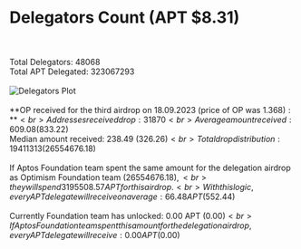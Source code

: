 # Delegators Count (APT $8.31)<br><br>
Total Delegators: 48068<br>
Total APT Delegated: 323067293<br><br>
![Delegators Plot](delegators.png)<br><br>
**OP received for the third airdrop on 18.09.2023 (price of OP was $1.368):**<br>
Addresses received drop: 31870<br>
Average amount received: 609.08 ($833.22)<br>
Median amount received: 238.49 ($326.26)<br>
Total drop distribution: 19411313 ($26554676.18)<br><br>
If Aptos Foundation team spent the same amount for the delegation airdrop as Optimism Foundation team ($26554676.18),<br>
they will spend 3195508.57 APT for this airdrop.<br>
With this logic, every APT delegate will receive on average: 66.48 APT ($552.44)<br><br>
Currently Foundation team has unlocked: 0.00 APT ($0.00)<br>
If Aptos Foundation team spent this amount for the delegation airdrop, every APT delegate will receive : 0.00 APT ($0.00)<br>
